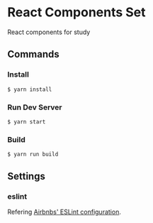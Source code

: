 # React Components Set

React components for study

## Commands

### Install

```
$ yarn install
```

### Run Dev Server

```
$ yarn start
```

### Build

```
$ yarn run build
```

## Settings

### eslint

Refering [Airbnbs' ESLint configuration](https://github.com/airbnb/javascript#variables).
